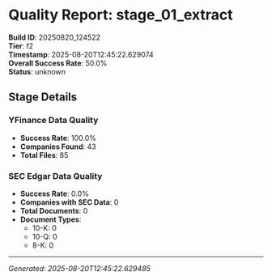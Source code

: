 # Quality Report: stage_01_extract

**Build ID**: 20250820_124522  
**Tier**: f2  
**Timestamp**: 2025-08-20T12:45:22.629074  
**Overall Success Rate**: 50.0%  
**Status**: unknown

## Stage Details

### YFinance Data Quality

- **Success Rate**: 100.0%
- **Companies Found**: 43
- **Total Files**: 85

### SEC Edgar Data Quality

- **Success Rate**: 0.0%
- **Companies with SEC Data**: 0
- **Total Documents**: 0
- **Document Types**:
  - 10-K: 0
  - 10-Q: 0
  - 8-K: 0

---
*Generated: 2025-08-20T12:45:22.629485*
